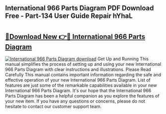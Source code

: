 ## International 966 Parts Diagram PDF Download Free - Part-134 User Guide Repair hYhaL

# <h2><a href="http://dfu6xa.blite.top/?on=International+966+Parts+Diagram">🔗Download New 👉🔴 International 966 Parts Diagram</a></h2>

[![International 966 Parts Diagram download](https://i.imgur.com/lujVjoI.png)](http://dfu6xa.blite.top/?on=International+966+Parts+Diagram)
Get Up and Running This manual simplifies the process of setting up and using your new International 966 Parts Diagram with clear instructions and illustrations. Please Read Carefully This manual contains important information regarding the safe and effective operation of your new International 966 Parts Diagram. List of features are just some of the remarkable capabilities available in your new International 966 Parts Diagram. It's our hope that the International 966 Parts Diagram has been a helpful companion as you explore the features of your new item. If you have any questions or concerns, please do not hesitate to contact our customer support team.
